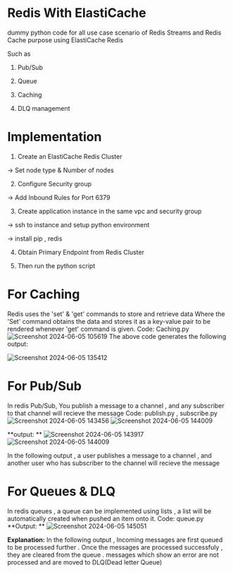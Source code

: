 # Redis With ElastiCache

dummy python code for all use case scenario of Redis Streams and Redis Cache purpose using ElastiCache Redis

Such as

1. Pub/Sub

2. Queue

3. Caching

4. DLQ management

# Implementation

1. Create an ElastiCache Redis Cluster 

→ Set node type & Number of nodes

2. Configure Security group 

→ Add Inbound Rules for Port 6379

3. Create application instance in the same vpc and security group

→ ssh to instance and setup python environment

-> install pip , redis

4. Obtain Primary Endpoint from Redis Cluster

5. Then run the python script

# For Caching 

Redis uses the 'set' & 'get' commands to store and retrieve data
Where the 'Set' command obtains the data and stores it as a key-value pair to be rendered whenever 'get' command is given.
Code: Caching.py
![Screenshot 2024-06-05 105619](https://github.com/YashPradhan77/Redis-with-ElastiCache/assets/83752766/7eaab256-0aa6-481b-b2c4-b56889ce1a6d)
The above code generates the following output:

![Screenshot 2024-06-05 135412](https://github.com/YashPradhan77/Redis-with-ElastiCache/assets/83752766/c6cabbff-7cf4-4b1d-bc1b-331412277186)

# For Pub/Sub 
In redis Pub/Sub, You publish a message to a channel , and any subscriber to that channel will recieve the message
Code: publish.py , subscribe.py
![Screenshot 2024-06-05 143456](https://github.com/YashPradhan77/Redis-with-ElastiCache/assets/83752766/0e8ad6b0-aec1-40df-b71a-0cc577b2feee)
![Screenshot 2024-06-05 144009](https://github.com/YashPradhan77/Redis-with-ElastiCache/assets/83752766/582640cb-55a7-4fe4-be4d-5fafdb141501)

**output:
**
![Screenshot 2024-06-05 143917](https://github.com/YashPradhan77/Redis-with-ElastiCache/assets/83752766/4624ff52-d906-43a7-a346-aa5a35b8b537)
![Screenshot 2024-06-05 144009](https://github.com/YashPradhan77/Redis-with-ElastiCache/assets/83752766/5d30704c-f96c-4954-a584-4c84680acb7b)

In the following output , a user publishes a message to a channel , and another user who has subscriber to the channel will recieve the message

# For Queues & DLQ
In redis queues , a queue can be implemented using lists , a list will be automatically created when pushed an item onto it.
Code: queue.py 
**Output:
**
![Screenshot 2024-06-05 145051](https://github.com/YashPradhan77/Redis-with-ElastiCache/assets/83752766/1f264271-63ca-4dab-a791-e0e2023b07e3)

**Explanation:**
In the following output , Incoming messages are first queued to be processed further . Once the messages are processed successfuly  , they are cleared from the queue . messages which show an error are not processed and are moved to DLQ(Dead letter Queue)
